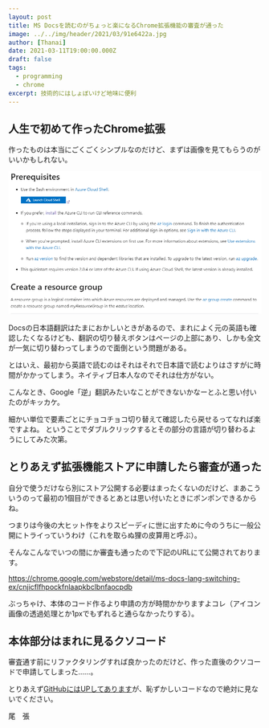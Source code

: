```yaml
---
layout: post
title: MS Docsを読むのがちょっと楽になるChrome拡張機能の審査が通った
image: ../../img/header/2021/03/91e6422a.jpg
author: [Thanai]
date: 2021-03-11T19:00:00.000Z
draft: false
tags:
  - programming
  - chrome
excerpt: 技術的にはしょぼいけど地味に便利
---
```


## 人生で初めて作ったChrome拡張

作ったものは本当にごくごくシンプルなのだけど、まずは画像を見てもらうのがいいかもしれない。

![img](../../img/2021/03/docs-lang-switching-extention.gif)

Docsの日本語翻訳はたまにおかしいときがあるので、まれによく元の英語も確認したくなるけども、翻訳の切り替えボタンはページの上部にあり、しかも全文が一気に切り替わってしまうので面倒という問題がある。

とはいえ、最初から英語で読むのはそれはそれで日本語で読むよりはさすがに時間がかかってしまう。ネイティブ日本人なのでそれは仕方がない。

こんなとき、Google「逆」翻訳みたいなことができないかなーとふと思い付いたのがキッカケ。

細かい単位で要素ごとにチョコチョコ切り替えて確認したら戻せるってなれば楽ですよね。
ということでダブルクリックするとその部分の言語が切り替わるようにしてみた次第。

## とりあえず拡張機能ストアに申請したら審査が通った

自分で使うだけなら別にストア公開する必要はまったくないのだけど、まあこういうのって最初の1個目ができるとあとは思い付いたときにポンポンできるからね。

つまりは今後の大ヒット作をよりスピーディに世に出すために今のうちに一般公開にトライっていうわけ（これを取らぬ狸の皮算用と呼ぶ）。

そんなこんなでいつの間にか審査も通ったので下記のURLにて公開されております。

https://chrome.google.com/webstore/detail/ms-docs-lang-switching-ex/cnjicflfhpockfnlaapkbclbnfaocpdb

ぶっちゃけ、本体のコード作るより申請の方が時間かかりますよコレ（アイコン画像の透過処理とか1pxでもずれると通らなかったりする）。

## 本体部分はまれに見るクソコード

審査通す前にリファクタリングすれば良かったのだけど、作った直後のクソコードで申請してしまった……。

とりあえず[GitHubにはUPしてあります](https://github.com/thanaism/ms-docs-lang-switching-chrome-extenstion)が、恥ずかしいコードなので絶対に見ないでください。

尾　張
